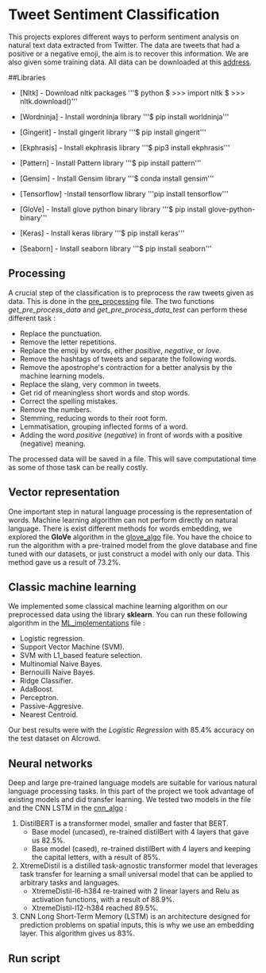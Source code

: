 # Tweet Sentiment Classification

This projects explores different ways to perform sentiment analysis on natural text data extracted from Twitter.  The data are tweets that had a positive or a negative emoji, the aim is to recover this information. We are also given some training data. All data can be downloaded at this [address](https://www.aicrowd.com/challenges/epfl-ml-text-classification).

##Libraries

* [Nltk] - Download nltk packages
'''$ python
$ >>> import nltk
$ >>> nltk.download()'''

* [Wordninja] - Install wordninja library
'''$ pip install worldninja'''

* [Gingerit] - Install gingerit library
'''$ pip install gingerit'''

* [Ekphrasis] - Install ekphrasis library
'''$ pip3 install ekphrasis'''

* [Pattern] - Install Pattern library
'''$ pip install pattern'''

* [Gensim] - Install Gensim library
'''$ conda install gensim'''

* [Tensorflow] -Install tensorflow library
'''pip install tensorflow'''

* [GloVe] - Install glove python binary library
'''$ pip install glove-python-binary'''

* [Keras] - Install keras library
'''$ pip install keras'''

* [Seaborn] - Install seaborn library
'''$ pip install seaborn'''

## Processing

A crucial step of the classification is to preprocess the raw tweets given as data. This is done in the [pre_processing](helper/pre_processing.py) file. The two functions *get_pre_process_data* and *get_pre_process_data_test* can perform these different task : 

- Replace the punctuation.
- Remove the letter repetitions.
- Replace the emoji by words, either *positive*, *negative*, or *love*.
- Remove the hashtags of tweets and separate the following words.
- Remove the apostrophe's contraction for a better analysis by the machine learning models.
- Replace the slang, very common in tweets.
- Get rid of meaningless short words and stop words.
- Correct the spelling mistakes.
- Remove the numbers.
- Stemming, reducing words to their root form.
- Lemmatisation, grouping inflected forms of a word.
- Adding the word *positive* (*negative*) in front of words with a positive (negative) meaning.

The processed data will be saved in a file. This will save computational time as some of those task can be really costly.



## Vector representation

One important step in natural language processing is the representation of words. Machine learning algorithm can not perform directly on natural language. There is exist different methods for words embedding, we explored the **GloVe** algorithm in the [glove_algo](helper/glove_algo.ipynb) file. You have the choice to run the algorithm with a pre-trained model from the glove database and fine tuned with our datasets, or just construct a model with only our data. This method gave us a result of 73.2%.

## Classic machine learning

We implemented some classical machine learning algorithm on our preprocessed data using the library **sklearn**. You can run these following algorithm in the [ML_implementations](helper/ML_implementations.ipynb) file :

- Logistic regression.
- Support Vector Machine (SVM).
- SVM with L1_based feature selection.
- Multinomial Naive Bayes.
- Bernouilli Naive Bayes.
- Ridge Classifier.
- AdaBoost.
- Perceptron.
- Passive-Aggresive.
- Nearest Centroid.

Our best results were with the *Logistic Regression* with 85.4% accuracy on the test dataset on AIcrowd.

## Neural networks

Deep and large pre-trained language models are suitable for various natural language processing tasks. In this part of the project we took advantage of existing models and did transfer learning. We tested two models in the []() file and the CNN LSTM in the [cnn_algo](helper/cnn_algo.ipynb)  :

1. DistilBERT is a transformer model, smaller and faster that BERT.
   - Base model (uncased), re-trained distilBert with 4 layers that gave us 82.5%.
   - Base model (cased), re-trained distilBert with 4 layers and keeping the capital letters, with a result of 85%.
2. XtremeDistil is a distilled task-agnostic transformer model that leverages task transfer for learning a small universal model that can be applied to arbitrary tasks and languages.
   - XtremeDistil-l6-h384 re-trained with 2 linear layers and Relu as activation functions, with a result of 88.9%.
   - XtremeDistil-l12-h384 reached 89.5%.
3. CNN Long Short-Term Memory (LSTM)  is an architecture designed for prediction problems on spatial inputs, this is why we use an embedding layer. This algorithm gives us 83%.

## Run script



